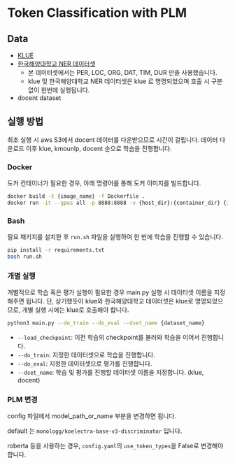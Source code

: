 # Token Classification with PLM

## Data

- [KLUE](https://github.com/KLUE-benchmark/KLUE)
- [한국해양대학교 NER 데이터셋](https://github.com/kmounlp/NER)
  - 본 데이터셋에서는 PER, LOC, ORG, DAT, TIM, DUR 만을 사용했습니다.
  - klue 및 한국해양대학교 NER 데이터셋은 klue 로 명명되었으며 호출 시 구분 없이 한번에 실행됩니다. 
- docent dataset

## 실행 방법
최초 실행 시 aws S3에서 docent 데이터를 다운받으므로 시간이 걸립니다.
데이터 다운로드 이후 klue, kmounlp, docent 순으로 학습을 진행합니다.

### Docker
도커 컨테이너가 필요한 경우, 아래 명령어를 통해 도커 이미지를 빌드합니다.

```bash
docker build -t {image_name} -f Dockerfile .
docker run -it --gpus all -p 8888:8888 -v {host_dir}:{container_dir} {image_name}
```

### Bash
필요 패키지를 설치한 후 `run.sh` 파일을 실행하여 한 번에 학습을 진행할 수 있습니다.

```bash
pip install -r requirements.txt
bash run.sh
```

### 개별 실행

개별적으로 학습 혹은 평가 실행이 필요한 경우 main.py 실행 시 데이터셋 이름을 지정해주면 됩니다.
단, 상기했듯이 klue와 한국해양대학교 데이터셋은 klue로 명명되었으므로, 개별 실행 시에는 klue로 호출해야 합니다.

```bash
python3 main.py --do_train --do_eval --dset_name {dataset_name}
```
- `--load_checkpoint`: 이전 학습의 checkpoint를 불러와 학습을 이어서 진행합니다.
- `--do_train`: 지정한 데이터셋으로 학습을 진행합니다.
- `--do_eval`: 지정한 데이터셋으로 평가를 진행합니다.
- `--dset_name`: 학습 및 평가를 진행할 데이터셋 이름을 지정합니다. (klue, docent)

### PLM 변경

config 파일에서 model_path_or_name 부분을 변경하면 됩니다.

default 는 `monologg/koelectra-base-v3-discriminator` 입니다.


roberta 등을 사용하는 경우, `config.yaml`의 `use_token_types`을 False로 변경해야 합니다.